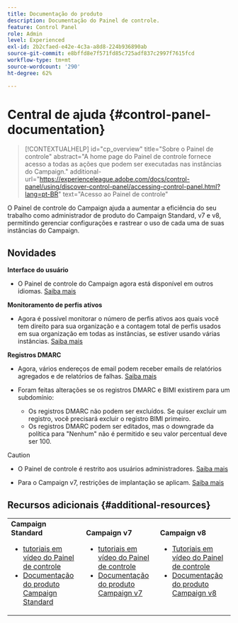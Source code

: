 ```yaml
---
title: Documentação do produto
description: Documentação do Painel de controle.
feature: Control Panel
role: Admin
level: Experienced
exl-id: 2b2cfaed-e42e-4c3a-a8d8-224b936890ab
source-git-commit: e8bffd8e7f571fd85c725adf837c2997f7615fcd
workflow-type: tm+mt
source-wordcount: '290'
ht-degree: 62%

---
```


# Central de ajuda {#control-panel-documentation}

>[!CONTEXTUALHELP]
>id="cp_overview"
>title="Sobre o Painel de controle"
>abstract="A home page do Painel de controle fornece acesso a todas as ações que podem ser executadas nas instâncias do Campaign."
>additional-url="https://experienceleague.adobe.com/docs/control-panel/using/discover-control-panel/accessing-control-panel.html?lang=pt-BR" text="Acesso ao Painel de controle"

O Painel de controle do Campaign ajuda a aumentar a eficiência do seu trabalho como administrador de produto do Campaign Standard, v7 e v8, permitindo gerenciar configurações e rastrear o uso de cada uma de suas instâncias do Campaign.

## Novidades

**Interface do usuário**

* O Painel de controle do Campaign agora está disponível em outros idiomas. [Saiba mais](discover/using/discovering-the-interface.md#supported-languages-languages)

**Monitoramento de perfis ativos**

* Agora é possível monitorar o número de perfis ativos aos quais você tem direito para sua organização e a contagem total de perfis usados em sua organização em todas as instâncias, se estiver usando várias instâncias. [Saiba mais](performance-monitoring/using/active-profiles-monitoring.md)

**Registros DMARC**

* Agora, vários endereços de email podem receber emails de relatórios agregados e de relatórios de falhas. [Saiba mais](subdomains-certificates/using/dmarc.md)
* Foram feitas alterações se os registros DMARC e BIMI existirem para um subdomínio:

   * Os registros DMARC não podem ser excluídos. Se quiser excluir um registro, você precisará excluir o registro BIMI primeiro.
   * Os registros DMARC podem ser editados, mas o downgrade da política para &quot;Nenhum&quot; não é permitido e seu valor percentual deve ser 100.

>[!CAUTION]
>
>* O Painel de controle é restrito aos usuários administradores. [Saiba mais](https://experienceleague.adobe.com/docs/control-panel/using/discover-control-panel/managing-permissions.html?lang=pt-BR#discover-control-panel)
>
>* Para o Campaign v7, restrições de implantação se aplicam. [Saiba mais](faq.md#v7-restrictions)

## Recursos adicionais {#additional-resources}

<table>
    <tr>
        <td><b>Campaign Standard</b><br/>
        <ul>
            <li><a href="https://experienceleague.adobe.com/docs/campaign-standard-learn/control-panel/control-panel-overview.html?lang=pt-BR">tutoriais em vídeo do Painel de controle</a></li>
            <li><a href="https://experienceleague.adobe.com/docs/campaign-standard/using/campaign-standard-home.html?lang=pt-BR">Documentação do produto Campaign Standard</a></li>
        </ul>
        </td>
        <td><b>Campaign v7</b><br/>
        <ul>
            <li><a href="https://experienceleague.adobe.com/docs/campaign-classic-learn/control-panel/control-panel-overview.html?lang=pt-BR">tutoriais em vídeo do Painel de controle</a></li>
            <li><a href="https://experienceleague.adobe.com/docs/campaign-classic/using/campaign-classic-home.html?lang=pt-BR">Documentação do produto Campaign v7</a></li>
        </ul>
        </td>
        <td><b>Campaign v8</b><br/>
        <ul>
            <li><a href="https://experienceleague.adobe.com/docs/campaign-learn/control-panel/control-panel-overview.html?lang=pt-BR">Tutoriais em vídeo do Painel de controle</a></li>
            <li><a href="https://experienceleague.adobe.com/docs/campaign/campaign-v8/campaign-home.html?lang=pt-BR">Documentação do produto Campaign v8</a></li>
        </ul>
        </td>
    </tr>
</table>
